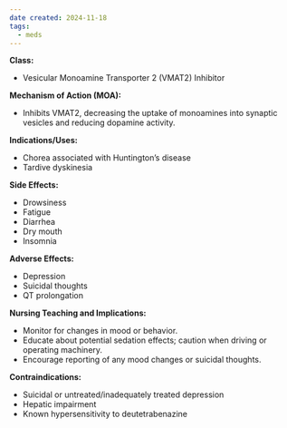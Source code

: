 ```yaml
---
date created: 2024-11-18
tags:
  - meds
---
```

**Class:**
- Vesicular Monoamine Transporter 2 (VMAT2) Inhibitor

**Mechanism of Action (MOA):**
- Inhibits VMAT2, decreasing the uptake of monoamines into synaptic vesicles and reducing dopamine activity.

**Indications/Uses:**
- Chorea associated with Huntington’s disease
- Tardive dyskinesia

**Side Effects:**
- Drowsiness
- Fatigue
- Diarrhea
- Dry mouth
- Insomnia

**Adverse Effects:**
- Depression
- Suicidal thoughts
- QT prolongation

**Nursing Teaching and Implications:**
- Monitor for changes in mood or behavior.
- Educate about potential sedation effects; caution when driving or operating machinery.
- Encourage reporting of any mood changes or suicidal thoughts.

**Contraindications:**
- Suicidal or untreated/inadequately treated depression
- Hepatic impairment
- Known hypersensitivity to deutetrabenazine